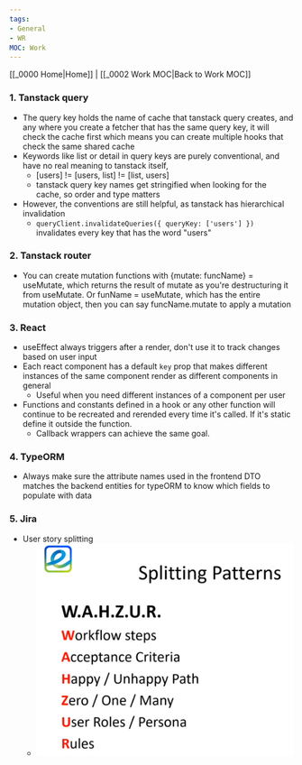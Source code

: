 ```yaml
---
tags:
- General
- WR
MOC: Work
---
```

[[_0000 Home|Home]] | [[_0002 Work MOC|Back to Work MOC]]
### 1. Tanstack query
- The query key holds the name of cache that tanstack query creates, and any where you create a fetcher that has the same query key, it will check the cache first which means you can create multiple hooks that check the same shared cache
- Keywords like list or detail in query keys are purely conventional, and have no real meaning to tanstack itself,
	- [users] != [users, list] != [list, users]
	- tanstack query key names get stringified when looking for the cache, so order and type matters
- However, the conventions are still helpful, as tanstack has hierarchical invalidation
	- `queryClient.invalidateQueries({ queryKey: ['users'] })` invalidates every key that has the word "users"
### 2. Tanstack router
- You can create mutation functions with {mutate: funcName} = useMutate, which returns the result of mutate as you're destructuring it from useMutate. Or funName = useMutate, which has the entire mutation object, then you can say funcName.mutate to apply a mutation

### 3. React 
- useEffect always triggers after a render, don't use it to track changes based on user input
- Each react component has a default `key` prop that makes different instances of the same component render as different components in general
	- Useful when you need different instances of a component per user
- Functions and constants defined in a hook or any other function will continue to be recreated and rerended every time it's called. If it's static define it outside the function.
	- Callback wrappers can achieve the same goal.

### 4. TypeORM
- Always make sure the attribute names used in the frontend DTO matches the backend entities for typeORM to know which fields to populate with data

### 5. Jira
- User story splitting
	- ![Splitting](assets/Screenshot%20from%202025-09-04%2013-36-01.png)